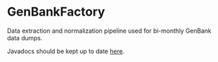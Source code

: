# GenBankFactory #

Data extraction and normalization pipeline used for bi-monthly GenBank data dumps. 

Javadocs should be kept up to date [here](https://zodo.asu.edu/javadocs/genbankfactory/). 
